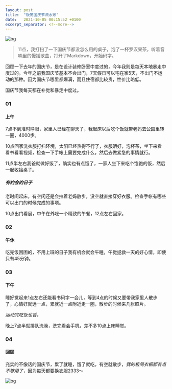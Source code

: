 ```yaml
---
layout: post
title:  "极简国庆节流水账"
date:   2021-10-05 00:15:52 +0100
excerpt_separator: <!--more-->
---
```

![bg](https://blog.dosth.cool/assets/img/7.png)

<!--more-->

> 11点，我打扫了一下国庆节都没怎么用的桌子，泡了一杯罗汉果茶，听着音响里的慢摇歌曲，打开了Markdown，开始码字。

回顾一下去年的国庆节，是在设计装修卧室中度过的，今年我则是每天本地暴走中度过的。今年之前我国庆节基本不会出门，7天假日可以宅在家5天，不出门不运动的那种。因为国庆节哪里都爆满，而且住宿都比较贵，性价比略低。

国庆节我每天都在补觉和暴走中度过。

### 01

#### 上午

7点不到准时睁眼，家里人已经在聊天了，我起床以后吃个饭就带老妈去公园里转一圈，4000步。

10点回家洗衣服打扫环境，太阳已经热得不行了，衣服晒好，泡杯茶，坐下来看看书看看视频，检查一下手帐上需要完成什么，然后去做紧急的事情就行。

11点半左右我爸就做好饭了，确实也有点饿了，一家人坐下来吃个饱饱的饭，然后一起收拾桌子。

##### 有约会的日子

老时间起床，有空闲还是会拉着老妈散步，没空就直接穿好衣服。检查手帐有哪些可以出门的时候完成的事项。

10点出门看展，中午在外吃一个精致的午餐，12点左右回家。

### 02

#### 午休

吃完饭困困的，不用上班的日子我有机会就会午睡，午觉拯救一天的好心情，即使只有45分钟。

### 03

#### 下午

睡好觉起来1点左右还能看书码字一会儿，等到4点的时候又要带我家里人散步了，心情好就远一点，累就近一点附近走一圈，散步的时候来几张照片。

*运动完吃饭也香。*

晚上7点半就排队洗澡，洗完看会手机，差不多10点上床睡觉。

### 04

#### 回顾

充实的不像话的国庆节，累了就睡，饿了就吃，有空就散步，*我的极简衣橱都有点不够用了*，因为每天都要换衣服2333～

![bg](https://blog.dosth.cool/assets/img/end.png)
